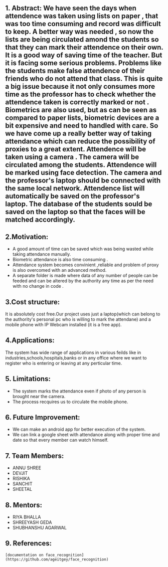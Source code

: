 

## 1. Abstract: We have seen the days when attendence was taken using lists on paper , that was too time consuming  and record was difficult to keep. A better way was needed , so now the lists are being circulated amond the students so that they can mark their attendence on their own. It is a good way of saving time of the teacher. But it is facing some serious problems. Problems like the students make false attendence of their friends who do not attend that class. This is quite a big issue because it not only consumes  more time as the professor has to check whether the attendence taken is correctly marked or not . Biometrics are also used, but as can be seen as compared to paper lists, biometric devices are a bit expensive and need to handled with care. So we have come up a really better way of taking attendance which can reduce the possibility of proxies to a great extent. Attendence will be taken using a camera . The camera will be circulated among the students. Attendence will be marked using face detection.  The camera and the professor's laptop should be connected with the same local network. Attendence list will automatically be saved on the professor's laptop. The database of the students sould be saved on the laptop so that the faces will be matched accordingly. 
## 2.Motivation:
  - A good amount of time can be saved which was being wasted while taking     attendance manually.
  - Biometric attendance is also time consuming .
  - Attendance system becomes convinient ,reliable and problem of proxy is also     overcomed with an advanced method.
  - A separate folder is made where data of any number of people can be feeded and     can be altered by the authority any time as per the need with no change in code     .
## 3.Cost structure:
   It is absolutely cost free.Our project uses just a laptop(which can belong to    the authority's personal pc who is willing to mark the attendane) and a mobile      phone with IP Webcam installed (it is a free app). 
## 4.Applications:
   The system has wide range of applications in various feilds like in    industries,schools,hospitals,banks or in any office where we want to register    who is entering or leaving at any perticular time.
## 5. Limitations:
   - The system marks the attendance even if photo of any person is brought near      the camera.
   - The process recquires us to circulate the mobile phone.
## 6. Future Improvement:
   - We can make an android app for better execution of the system.
   - We can link a google sheet with attendance along with proper time and date so      that every member can watch himself.
## 7. Team Members:
   - ANNU SHREE
   - DEVJIT
   - RISHIKA
   - SANCHIT
   - SHEETAL
## 8. Mentors:
   - RIYA BHALLA
   - SHREEYASH GEDA
   - SHUBHANSHU AGARWAL
## 9. References:
    [documentation on face_recognition] (https://github.com/ageitgey/face_recognition)
